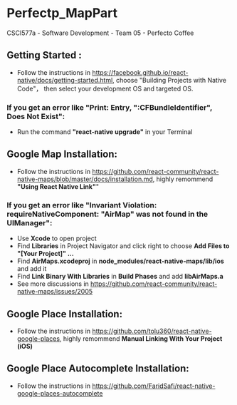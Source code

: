 # Perfectp_MapPart
CSCI577a - Software Development - Team 05 - Perfecto Coffee

## Getting Started :
+ Follow the instructions in https://facebook.github.io/react-native/docs/getting-started.html, choose "Building Projects with Native Code"， then select your development OS and targeted OS.
### If you get an error like "Print: Entry, ":CFBundleIdentifier", Does Not Exist":
+ Run the command **"react-native upgrade"** in your Terminal

## Google Map Installation:
+ Follow the instructions in https://github.com/react-community/react-native-maps/blob/master/docs/installation.md, highly remommend **"Using React Native Link"**"
### If you get an error like "Invariant Violation: requireNativeComponent: "AirMap" was not found in the UIManager":
+ Use **Xcode** to open project
+ Find **Libraries** in Project Navigator and click right to choose **Add Files to "[Your Project]" ...**
+ Find **AirMaps.xcodeproj** in **node_modules/react-native-maps/lib/ios** and add it
+ Find **Link Binary With Libraries** in **Build Phases** and add **libAirMaps.a**
+ See more discussions in https://github.com/react-community/react-native-maps/issues/2005

## Google Place Installation:
+ Follow the instructions in https://github.com/tolu360/react-native-google-places, highly remommend **Manual Linking With Your Project (iOS)**

## Google Place Autocomplete Installation:
+ Follow the instructions in https://github.com/FaridSafi/react-native-google-places-autocomplete



